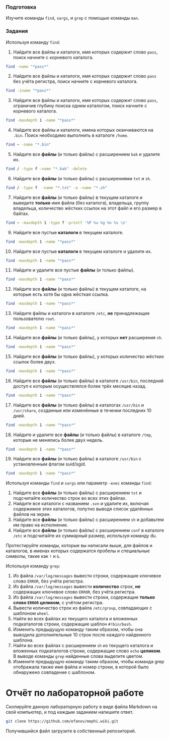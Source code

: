 ### Подготовка

Изучите команды `find`, `xargs`, и `grep` с помощью команды `man`.

### Задания

Используя команду `find`:

1. Найдите все файлы и каталоги, имя которых содержит слово `pass`, поиск начните с корневого каталога.
```sh
find -name "*pass*"

```
2. Найдите все файлы и каталоги, имя которых содержит слово `pass` без учёта регистра, поиск начните с корневого каталога.
```sh
find -iname "*pass*"

```
3. Найдите все файлы и каталоги, имя которых содержит слово `pass`, ограничив глубину поиска одним каталогом, поиск начните с корневого каталога.
```sh
find -maxdepth 1 -name "*pass*"

```
4. Найдите все файлы и каталоги, имена которых оканчиваются на `.bin`. Поиск необходимо выполнить в каталоге `/home`.
```sh
find ~ -name "*.bin"

```
5. Найдите все **файлы** (и только файлы) с расширением `bak` и удалите их.
```sh
find / -type f -name "*.bak" -delete

```
6. Найдите все **файлы** (и только файлы) с расширениями `txt` и `sh`.
```sh
find / -type f  -name "*.txt" -o -name "*.sh"

```
7. Найдите все **файлы** (и только файлы) в текущем каталоге и выведите **только** имя файла (без каталога), владельца, группу владельца, количество жёстких ссылок на этот файл и его размер в байтах.
```sh
find ~ -maxdepth 1 -type f -printf '%P %u %g %n %s \n'

```
9. Найдите все пустые **каталоги** в текущем каталоге.
```sh
find -maxdepth 1 -name "*pass*"

```
10. Найдите все пустые **каталоги** в текущем каталоге и удалите их.
```sh
find -maxdepth 1 -name "*pass*"

```
11. Найдите и удалите все пустые **файлы** (и только файлы).
```sh
find -maxdepth 1 -name "*pass*"

```
12. Найдите все **файлы** (и только файлы) в текущем каталоге, на которые есть хотя бы одна жёсткая ссылка.
```sh
find -maxdepth 1 -name "*pass*"

```
13. Найдите файлы и каталоги в каталоге `/etc`, **не** принадлежащие пользователю `root`.
```sh
find -maxdepth 1 -name "*pass*"

```
14. Найдите все **файлы** (и только файлы), у которых **нет** расширения `sh`.
```sh
find -maxdepth 1 -name "*pass*"

```
15. Найдите все **файлы** (и только файлы), у которых количество жёстких ссылок более двух.
```sh
find -maxdepth 1 -name "*pass*"

```
16. Найдите все **файлы** (и только файлы) в каталоге `/usr/bin`, последний доступ к которым осуществлялся более трёх месяцев назад.
```sh
find -maxdepth 1 -name "*pass*"

```
17. Найдите все **файлы** (и только файлы) в каталогах `/usr/bin` и `/usr/share`, созданные или изменённые в течении последних 10 дней.
```sh
find -maxdepth 1 -name "*pass*"

```
18. Найдите и удалите все **файлы** (и только файлы) в каталоге `/tmp`, которые не менялись более двух недель.
```sh
find -maxdepth 1 -name "*pass*"

```
19. Найдите все **файлы** (и только файлы) в каталоге `/usr/bin` с установленным флагом suid/sgid.
```sh
find -maxdepth 1 -name "*pass*"

```

Используя команды `find` и `xargs` или параметр `-exec` команды `find`:

1. Найдите все **файлы** (и только файлы) с расширением `txt` и подсчитайте количество строк во всех этих файлах.
1. Найдите все каталоги с названием `.svn` и удалите их, включая содержимое этих каталогов, попутно выводя список удалённых файлов на экран.
1. Найдите все **файлы** (и только файлы) с расширением `sh` и добавьтем им право на исполнение.
1. Найдите все **файлы** (и только файлы) с расширением `conf` в каталоге `/etc` и подсчитайте их суммарный размер, используя команду du.

Протестируйте команды, которые вы написали выше, для файлов и каталогов, в именах которых содержатся пробелы и специальные символы, такие как `!` и `&`.

Используя команду `grep`:

1. Из файла `/var/log/messages` вывести строки, содержащие ключевое слово `ERROR`, без учёта регистра.
1. Из файла `/var/log/messages` вывести **количество** строк, **не** содержащих ключевое слово `ERROR`, без учёта регистра.
1. Из файла `/var/log/messages` вывести строки, содержащие **только слово `ERROR` целиком**, с учётом регистра.
1. Вывести количество строк из файла `/etc/group`, совпадающих с шаблоном `wheel`.
1. Найти во всех файлах из текущего каталога и вложенных подкаталогов строки, содержащие шаблон `#!bin/bash`.
1. Изменить предыдущую команду таким образом, чтобы она выводила дополнительные 10 строк после каждого найденного шаблона.
1. Найти во всех файлах с расширением `sh` из текущего каталога и вложенных подкаталогов строки, содержащие слово `echo` **целиком**. В выводе команды `grep` найденные слова выделите цветом.
1. Измените предыдущую команду таким образом, чтобы команда grep отображала также имя файла и номер строки, в которой было обнаружено совпадение с шаблоном.

# Отчёт по лабораторной работе

Скопируйте данную лабораторную работу в виде файла Markdown на свой компьютер, и под каждым заданием напишите ответ.

```sh
git clone https://github.com/efanov/mephi.wiki.git
```

Получившийся файл загрузите в собственный репозиторий.
